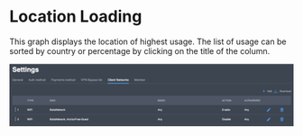 # Location Loading

This graph displays the location of highest usage.  The list of usage can be sorted by country or percentage by clicking on the title of the column.

![](../../.gitbook/assets/image%20%289%29.png)

